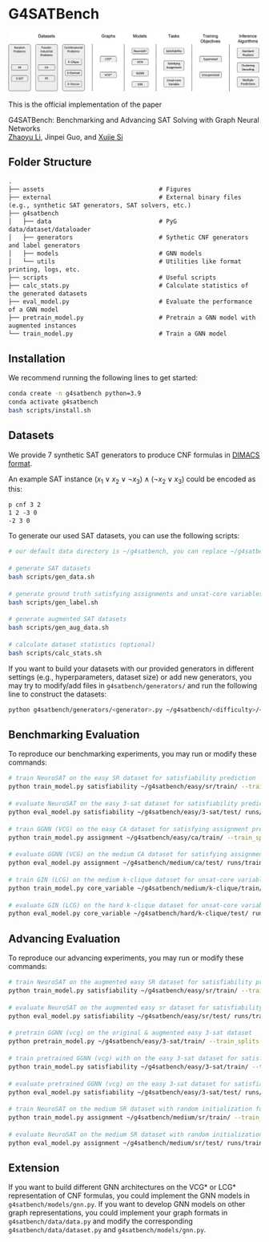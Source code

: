 # G4SATBench

![overview](assets/overview.png)

This is the official implementation of the paper

G4SATBench: Benchmarking and Advancing SAT Solving with Graph Neural Networks</br>
[Zhaoyu Li](https://www.zhaoyu-li.com), Jinpei Guo, and [Xujie Si](https://www.cs.toronto.edu/~six/)</br>

## Folder Structure
```
.
├── assets                                # Figures
├── external                              # External binary files (e.g., synthetic SAT generators, SAT solvers, etc.)
├── g4satbench
│   ├── data                              # PyG data/dataset/dataloader
│   ├── generators                        # Sythetic CNF generators and label generators
│   ├── models                            # GNN models
│   └── utils                             # Utilities like format printing, logs, etc.
├── scripts                               # Useful scripts
├── calc_stats.py                         # Calculate statistics of the generated datasets
├── eval_model.py                         # Evaluate the performance of a GNN model
├── pretrain_model.py                     # Pretrain a GNN model with augmented instances
└── train_model.py                        # Train a GNN model
```

## Installation
We recommend running the following lines to get started:

```bash
conda create -n g4satbench python=3.9
conda activate g4satbench
bash scripts/install.sh
```

## Datasets
We provide 7 synthetic SAT generators to produce CNF formulas in [DIMACS format](http://www.satcompetition.org/2009/format-benchmarks2009.html).

An example SAT instance $(x_1 \lor x_2 \lor \neg x_3) \land (\neg x_2 \lor x_3)$ could be encoded as this:
```
p cnf 3 2
1 2 -3 0
-2 3 0
```

To generate our used SAT datasets, you can use the following scripts:

```bash
# our default data directory is ~/g4satbench, you can replace ~/g4satbench in the following scripts to your own data directory

# generate SAT datasets
bash scripts/gen_data.sh

# generate ground truth satisfying assignments and unsat-core variables
bash scripts/gen_label.sh

# generate augmented SAT datasets
bash scripts/gen_aug_data.sh

# calculate dataset statistics (optional)
bash scripts/calc_stats.sh
```

If you want to build your datasets with our provided generators in different settings (e.g., hyperparameters, dataset size) or add new generators, you may try to modify/add files in `g4satbench/generators/` and run the following line to construct the datasets:

```bash
python g4satbench/generators/<generator>.py ~/g4satbench/<difficulty>/<generator>/ --train_instances <train_instances> --valid_instances <valid_instances> --test_instances <test_instances> ...
```


## Benchmarking Evaluation
To reproduce our benchmarking experiments, you may run or modify these commands:

```bash
# train NeuroSAT on the easy SR dataset for satisfiability prediction
python train_model.py satisfiability ~/g4satbench/easy/sr/train/ --train_splits sat unsat --valid_dir ~/g4satbench/easy/sr/valid/ --valid_splits sat unsat --label satisfiability --graph lcg --model neurosat --n_iterations 32  --lr 1e-04 --weight_decay 1e-08 --scheduler ReduceLROnPlateau --batch_size 128 --seed 123

# evaluate NeuroSAT on the easy 3-sat dataset for satisfiability prediction
python eval_model.py satisfiability ~/g4satbench/easy/3-sat/test/ runs/train_task\=satisfiability_difficulty\=easy_dataset\=sr_splits\=sat_unsat/graph=lcg_init_emb=learned_model=neurosat_n_iterations=32_lr=1e-04_weight_decay=1e-08_seed=123/checkpoints/model_best.pt --test_splits sat unsat --label satisfiability --graph lcg --model neurosat --n_iterations 32 --batch_size 512
    
# train GGNN (VCG) on the easy CA dataset for satisfying assignment prediction with UNS_2 as the training loss
python train_model.py assignment ~/g4satbench/easy/ca/train/ --train_splits sat --valid_dir ~/g4satbench/easy/ca/valid/ --valid_splits sat --loss unsupervised_2 --graph vcg --model ggnn --n_iterations 32  --lr 1e-04 --weight_decay 1e-08 --scheduler ReduceLROnPlateau --batch_size 128 --seed 123

# evaluate GGNN (VCG) on the medium CA dataset for satisfying assignment prediction
python eval_model.py assignment ~/g4satbench/medium/ca/test/ runs/train_task\=assignment_difficulty\=easy_dataset\=ca_splits\=sat_label=None_loss=unsupervised_2/graph=vcg_init_emb=learned_model=ggnn_n_iterations=32_lr=1e-04_weight_decay=1e-08_seed=123/checkpoints/model_best.pt --test_splits sat --decoding standard --graph vcg --model ggnn --n_iterations 32 --batch_size 512

# train GIN (LCG) on the medium k-clique dataset for unsat-core variable prediction
python train_model.py core_variable ~/g4satbench/medium/k-clique/train/ --train_splits unsat --valid_dir ~/g4satbench/medium/k-clique/valid/ --valid_splits unsat --label core_variable --graph lcg --model gin --n_iterations 32  --lr 1e-04 --weight_decay 1e-08 --scheduler ReduceLROnPlateau --batch_size 128 --seed 123

# evaluate GIN (LCG) on the hard k-clique dataset for unsat-core variable prediction
python eval_model.py core_variable ~/g4satbench/hard/k-clique/test/ runs/train_task\=core_variable_difficulty\=medium_dataset\=k-clique_splits\=unsat/graph=lcg_init_emb=learned_model=gin_n_iterations=32_lr=1e-04_weight_decay=1e-08_seed=123/checkpoints/model_best.pt --test_splits unsat --label core_variable --graph lcg --model gin --n_iterations 32 --batch_size 512
```

## Advancing Evaluation
To reproduce our advancing experiments, you may run or modify these commands:

```bash
# train NeuroSAT on the augmented easy SR dataset for satisfiability prediction
python train_model.py satisfiability ~/g4satbench/easy/sr/train/ --train_splits augmented_sat augmented_unsat --valid_dir ~/g4satbench/easy/sr/valid/ --valid_splits augmented_sat augmented_unsat --label satisfiability --graph lcg --model neurosat --n_iterations 32  --lr 1e-04 --weight_decay 1e-08 --scheduler ReduceLROnPlateau --batch_size 128 --seed 123

# evaluate NeuroSAT on the augmented easy sr dataset for satisfiability prediction
python eval_model.py satisfiability ~/g4satbench/easy/sr/test/ runs/train_task\=satisfiability_difficulty\=easy_dataset\=sr_splits\=augmented_sat_augmented_unsat/graph=lcg_init_emb=learned_model=neurosat_n_iterations=32_lr=1e-04_weight_decay=1e-08_seed=123/checkpoints/model_best.pt --test_splits augmented_sat augmented_unsat --label satisfiability --graph lcg --model neurosat --n_iterations 32 --batch_size 512

# pretrain GGNN (vcg) on the original & augmented easy 3-sat dataset
python pretrain_model.py ~/g4satbench/easy/3-sat/train/ --train_splits sat augmented_sat unsat augmented_unsat --graph vcg --model ggnn --n_iterations 32  --lr 1e-04 --weight_decay 1e-08 --batch_size 128 --seed 123

# train pretrained GGNN (vcg) with on the easy 3-sat dataset for satisfiability prediction
python train_model.py satisfiability ~/g4satbench/easy/3-sat/train/ --train_splits sat unsat --checkpoint runs/pretrain_task=satisfiability_difficulty=easy_dataset=3-sat_splits=sat_augmented_sat_unsat_augmented_unsat/graph=vcg_init_emb=learned_model=ggnn_n_iterations=32_lr=0.0001_weight_decay=1e-08_seed=123/checkpoints/model_best.pt --valid_dir ~/g4satbench/easy/3-sat/valid/ --valid_splits sat unsat --label satisfiability --graph vcg --model ggnn --n_iterations 32  --lr 1e-04 --weight_decay 1e-08 --scheduler ReduceLROnPlateau --batch_size 128 --seed 123

# evaluate pretrained GGNN (vcg) on the easy 3-sat dataset for satisfiability prediction
python eval_model.py satisfiability ~/g4satbench/easy/3-sat/test/ runs/pretrain_task=satisfiability_difficulty=easy_dataset=3-sat_splits=sat_augmented_sat_unsat_augmented_unsat/graph=vcg_init_emb=learned_model=ggnn_n_iterations=32_lr=0.0001_weight_decay=1e-08_seed=123/train_task\=satisfiability_difficulty\=easy_dataset\=3-sat_splits\=sat_unsat/graph=vcg_init_emb=learned_model=ggnn_n_iterations=32_lr=1e-04_weight_decay=1e-08_seed=123/checkpoints/model_best.pt --test_splits sat unsat --label satisfiability --graph vcg --model ggnn --n_iterations 32 --batch_size 512

# train NeuroSAT on the medium SR dataset with random initialization for satisfying assignment prediction
python train_model.py assignment ~/g4satbench/medium/sr/train/ --train_splits sat --valid_dir ~/g4satbench/medium/sr/valid/ --valid_splits sat --loss unsupervised_2 --graph lcg --model neurosat --init_emb random --n_iterations 32  --lr 1e-04 --weight_decay 1e-08 --scheduler ReduceLROnPlateau --batch_size 128 --seed 123

# evaluate NeuroSAT on the medium SR dataset with random initialization for satisfying assignment prediction
python eval_model.py assignment ~/g4satbench/medium/sr/test/ runs/train_task\=assignment_difficulty\=medium_dataset\=sr_splits\=sat_label=None_loss=unsupervised_2/graph=lcg_init_emb=random_model=neurosat_n_iterations=32_lr=1e-04_weight_decay=1e-08_seed=123/checkpoints/model_best.pt --test_splits sat --decoding standard --graph lcg --model neurosat --n_iterations 32 --batch_size 512
```

## Extension
If you want to build different GNN architectures on the VCG* or LCG* representation of CNF formulas, you could implement the GNN models in `g4satbench/models/gnn.py`. If you want to develop GNN models on other graph representations, you could implement your graph formats in `g4satbench/data/data.py` and modify the corresponding `g4satbench/data/dataset.py` and `g4satbench/models/gnn.py`.